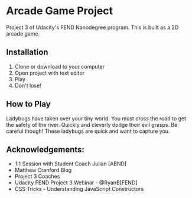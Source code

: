 Arcade Game Project
===============================
Project 3 of Udacity's FEND Nanodegree program. This is built as a 2D arcade game.

## Installation
1. Clone or download to your computer
2. Open project with text editor
3. Play
4. Don't lose!

## How to Play
Ladybugs have taken over your tiny world. You must cross the road to get the safety of the river.
Quickly and cleverly dodge their evil grasps. Be careful though!
These ladybugs are quick and want to capture you.

## Acknowledgements:
* 1:1 Session with Student Coach Julian [ABND]
* Matthew Cranford Blog
* Project 3 Coaches
* Udacity FEND Project 3 Webinar - @RyanB[FEND]
* CSS Tricks - Understanding JavaScript Constructors
